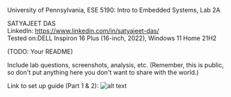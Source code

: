 University of Pennsylvania, ESE 5190: Intro to Embedded Systems, Lab 2A

SATYAJEET DAS<br />
LinkedIn: https://www.linkedin.com/in/satyajeet-das/<br />
Tested on:DELL Inspiron 16 Plus (16-inch, 2022), Windows 11 Home 21H2<br />


(TODO: Your README)

Include lab questions, screenshots, analysis, etc. (Remember, this is public, so don't put anything here you don't want to share with the world.)

Link to set up guide (Part 1 & 2): ![alt text](https://github.com/satyajeetburla/-Lab-2-SETUP-GUIDE)
